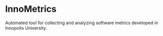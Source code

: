# InnoMetrics

Automated tool for collecting and analyzing software metrics developed in Innopolis University.
